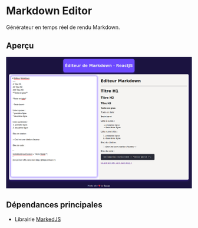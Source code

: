 # Markdown Editor

Générateur en temps réel de rendu Markdown.

## Aperçu

![Screenshot](/docs/images/markdown-editor-preview.png)

## Dépendances principales
* Librairie [MarkedJS](https://marked.js.org/)
